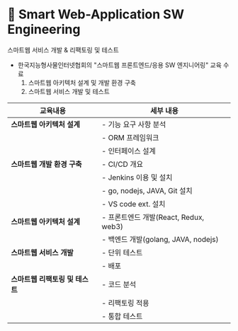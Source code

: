 # 📝 Smart Web-Application SW Engineering
스마트웹 서비스 개발 &amp; 리팩토링 및 테스트

- 한국지능형사물인터넷협회의 "스마트웹 프론트엔드/응용 SW 엔지니어링" 교육 수료
  1. 스마트웹 아키텍처 설계 및 개발 환경 구축
  2. 스마트웹 서비스 개발 및 테스트
 


| 교육내용                              | 세부 내용                                                         |
|--------------------------------------|----------------------------------------------------------------|
| **스마트웹 아키텍처 설계**           | - 기능 요구 사항 분석                                           |
|                                      | - ORM 프레임워크                                                |
|                                | - 인터페이스 설계                                               |
| **스마트웹 개발 환경 구축**          | - CI/CD 개요                                                    |
|                                      | - Jenkins 이용 및 설치                                           |
|                                      | - go, nodejs, JAVA, Git 설치                                    |
|                                      | - VS code ext. 설치                                             |
| **스마트웹 아키텍처 설계**           | - 프론트엔드 개발(React, Redux, web3)                           |
|                                      | - 백엔드 개발(golang, JAVA, nodejs)                             |
| **스마트웹 서비스 개발**             | - 단위 테스트                                                   |
|                                      | - 배포                                                          |
| **스마트웹 리팩토링 및 테스트**       | - 코드 분석                                                     |
|                                      | - 리팩토링 적용                                                 |
|                                      | - 통합 테스트                                                   |


